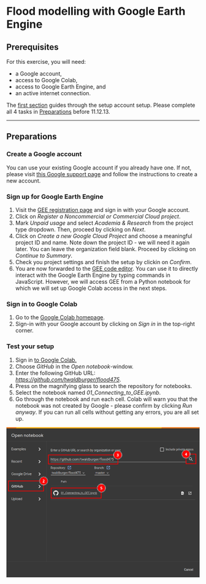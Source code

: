 # Flood modelling with Google Earth Engine

## Prerequisites
For this exercise, you  will need:
- a Google account,
- access to Google Colab,
- access to Google Earth Engine, and
- an active internet connection.

The [first section](#Preparations) guides through the setup account setup. Please complete all 4 tasks in [Preparations](#Preparations) before 11.12.13.

---

## Preparations 

### Create a Google account
You can use your existing Google account if you already have one. If not, please visit [this Google support page](https://support.google.com/accounts/answer/27441?hl=en) and follow the instructions to create a new  account.

### Sign up for Google Earth Engine
1. Visit the [GEE registration page](https://code.earthengine.google.com/register) and sign in with your Google account.
2. Click on _Register a Noncommercial or Commercial Cloud project_.
3. Mark _Unpaid usage_ and select _Academia & Research_ from the project type dropdown. Then, proceed by clicking on _Next_.
4. Click on _Create a new Google Cloud Project_ and choose a meaningful project ID and name. Note down the project ID - we will need it again later. You can leave the organization field blank. Proceed by clicking on _Continue to Summary_.
5. Check you project settings and finish the setup by clickin on _Confirm_.
6. You are now forwarded to the [GEE code editor](https://code.earthengine.google.com/). You can use it to directly interact with the Google Earth Engine by typing commands in JavaScript. However, we will access GEE from a Python notebook for which we will set up Google Colab access in the next steps.

### Sign in to Google Colab
1. Go to the [Google Colab homepage](https://colab.research.google.com/).
2. Sign-in with your Google account by clicking on _Sign in_ in the top-right corner.

### Test your setup
1. Sign in [to Google Colab.](https://colab.research.google.com/)
2. Choose _GitHub_ in the _Open notebook_-window.
3. Enter the following GitHub URL: _https://github.com/twaldburger/flood475_.
4. Press on the magnifying glass to search the repository for notebooks.
5. Select the notebook named _01_Connecting_to_GEE.ipynb_.
6. Go through the notebook and run each cell. Colab will warn you that the notebook was not created by Google - please confirm by clicking _Run anyway_. If you can run all cells without getting any errors, you are all set up. 

![How to open a notebook from GitHub in Google Colab](img/colab_open_from_github.png)